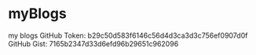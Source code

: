# myBlogs
my blogs
GitHub Token: b29c50d583f6146c56d4d3ca3d3c756ef0907d0f
GitHub Gist: 7165b2347d33d6efd96b29651c962096
